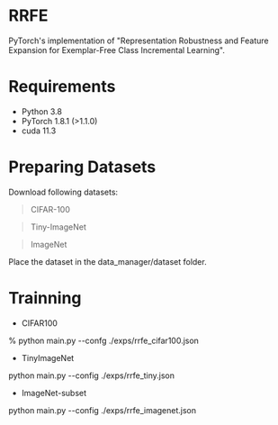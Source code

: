 # RRFE
PyTorch's implementation of "Representation Robustness and Feature Expansion for Exemplar-Free Class Incremental Learning".

# Requirements
+ Python 3.8
+ PyTorch 1.8.1 (>1.1.0)
+ cuda 11.3

# Preparing Datasets
Download following datasets:
> CIFAR-100

> Tiny-ImageNet

> ImageNet

Place the dataset in the data_manager/dataset folder.

# Trainning
+ CIFAR100

% python main.py --confg ./exps/rrfe_cifar100.json

+ TinyImageNet

python main.py --config ./exps/rrfe_tiny.json

+ ImageNet-subset

python main.py --config ./exps/rrfe_imagenet.json
